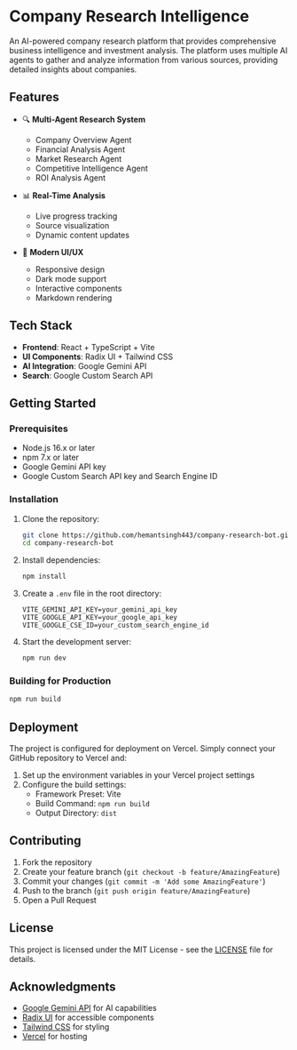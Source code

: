 # Company Research Intelligence

An AI-powered company research platform that provides comprehensive business intelligence and investment analysis. The platform uses multiple AI agents to gather and analyze information from various sources, providing detailed insights about companies.

## Features

- 🔍 **Multi-Agent Research System**
  - Company Overview Agent
  - Financial Analysis Agent
  - Market Research Agent
  - Competitive Intelligence Agent
  - ROI Analysis Agent

- 📊 **Real-Time Analysis**
  - Live progress tracking
  - Source visualization
  - Dynamic content updates

- 📱 **Modern UI/UX**
  - Responsive design
  - Dark mode support
  - Interactive components
  - Markdown rendering

## Tech Stack

- **Frontend**: React + TypeScript + Vite
- **UI Components**: Radix UI + Tailwind CSS
- **AI Integration**: Google Gemini API
- **Search**: Google Custom Search API

## Getting Started

### Prerequisites

- Node.js 16.x or later
- npm 7.x or later
- Google Gemini API key
- Google Custom Search API key and Search Engine ID

### Installation

1. Clone the repository:
   ```bash
   git clone https://github.com/hemantsingh443/company-research-bot.git
   cd company-research-bot
   ```

2. Install dependencies:
   ```bash
   npm install
   ```

3. Create a `.env` file in the root directory:
   ```env
   VITE_GEMINI_API_KEY=your_gemini_api_key
   VITE_GOOGLE_API_KEY=your_google_api_key
   VITE_GOOGLE_CSE_ID=your_custom_search_engine_id
   ```

4. Start the development server:
   ```bash
   npm run dev
   ```

### Building for Production

```bash
npm run build
```

## Deployment

The project is configured for deployment on Vercel. Simply connect your GitHub repository to Vercel and:

1. Set up the environment variables in your Vercel project settings
2. Configure the build settings:
   - Framework Preset: Vite
   - Build Command: `npm run build`
   - Output Directory: `dist`

## Contributing

1. Fork the repository
2. Create your feature branch (`git checkout -b feature/AmazingFeature`)
3. Commit your changes (`git commit -m 'Add some AmazingFeature'`)
4. Push to the branch (`git push origin feature/AmazingFeature`)
5. Open a Pull Request

## License

This project is licensed under the MIT License - see the [LICENSE](LICENSE) file for details.

## Acknowledgments

- [Google Gemini API](https://ai.google.dev/) for AI capabilities
- [Radix UI](https://www.radix-ui.com/) for accessible components
- [Tailwind CSS](https://tailwindcss.com/) for styling
- [Vercel](https://vercel.com) for hosting
